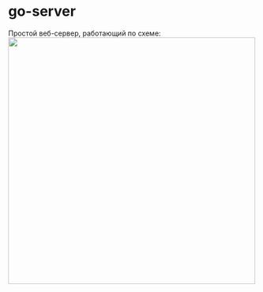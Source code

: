 # go-server

Простой веб-сервер, работающий по схеме:<br />
<img src="https://user-images.githubusercontent.com/44255660/159518482-bf7b15ba-2355-4ab8-b42f-14ba25db4fe2.png" width="500px" />
